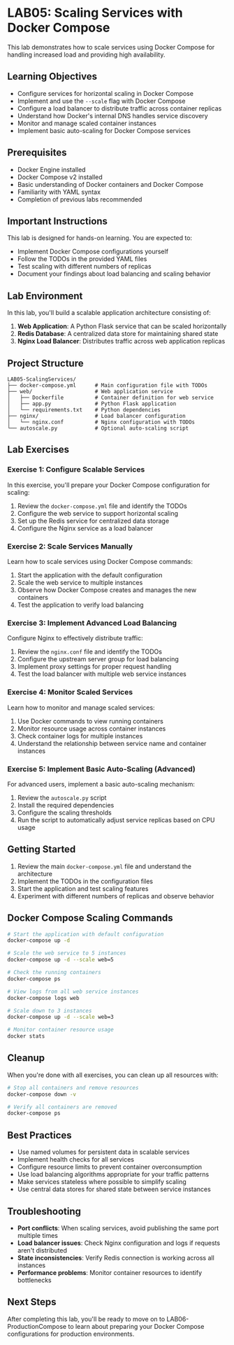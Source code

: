 # LAB05: Scaling Services with Docker Compose

This lab demonstrates how to scale services using Docker Compose for handling increased load and providing high availability.

## Learning Objectives

- Configure services for horizontal scaling in Docker Compose
- Implement and use the `--scale` flag with Docker Compose
- Configure a load balancer to distribute traffic across container replicas
- Understand how Docker's internal DNS handles service discovery
- Monitor and manage scaled container instances
- Implement basic auto-scaling for Docker Compose services

## Prerequisites

- Docker Engine installed
- Docker Compose v2 installed
- Basic understanding of Docker containers and Docker Compose
- Familiarity with YAML syntax
- Completion of previous labs recommended

## Important Instructions

This lab is designed for hands-on learning. You are expected to:
- Implement Docker Compose configurations yourself
- Follow the TODOs in the provided YAML files
- Test scaling with different numbers of replicas
- Document your findings about load balancing and scaling behavior

## Lab Environment

In this lab, you'll build a scalable application architecture consisting of:

1. **Web Application**: A Python Flask service that can be scaled horizontally
2. **Redis Database**: A centralized data store for maintaining shared state
3. **Nginx Load Balancer**: Distributes traffic across web application replicas

## Project Structure

```
LAB05-ScalingServices/
├── docker-compose.yml      # Main configuration file with TODOs
├── web/                    # Web application service
│   ├── Dockerfile          # Container definition for web service
│   ├── app.py              # Python Flask application
│   └── requirements.txt    # Python dependencies
├── nginx/                  # Load balancer configuration
│   └── nginx.conf          # Nginx configuration with TODOs
└── autoscale.py            # Optional auto-scaling script
```

## Lab Exercises

### Exercise 1: Configure Scalable Services

In this exercise, you'll prepare your Docker Compose configuration for scaling:

1. Review the `docker-compose.yml` file and identify the TODOs
2. Configure the web service to support horizontal scaling
3. Set up the Redis service for centralized data storage
4. Configure the Nginx service as a load balancer

### Exercise 2: Scale Services Manually

Learn how to scale services using Docker Compose commands:

1. Start the application with the default configuration
2. Scale the web service to multiple instances
3. Observe how Docker Compose creates and manages the new containers
4. Test the application to verify load balancing

### Exercise 3: Implement Advanced Load Balancing

Configure Nginx to effectively distribute traffic:

1. Review the `nginx.conf` file and identify the TODOs
2. Configure the upstream server group for load balancing
3. Implement proxy settings for proper request handling
4. Test the load balancer with multiple web service instances

### Exercise 4: Monitor Scaled Services

Learn how to monitor and manage scaled services:

1. Use Docker commands to view running containers
2. Monitor resource usage across container instances
3. Check container logs for multiple instances
4. Understand the relationship between service name and container instances

### Exercise 5: Implement Basic Auto-Scaling (Advanced)

For advanced users, implement a basic auto-scaling mechanism:

1. Review the `autoscale.py` script
2. Install the required dependencies
3. Configure the scaling thresholds
4. Run the script to automatically adjust service replicas based on CPU usage

## Getting Started

1. Review the main `docker-compose.yml` file and understand the architecture
2. Implement the TODOs in the configuration files
3. Start the application and test scaling features
4. Experiment with different numbers of replicas and observe behavior

## Docker Compose Scaling Commands

```bash
# Start the application with default configuration
docker-compose up -d

# Scale the web service to 5 instances
docker-compose up -d --scale web=5

# Check the running containers
docker-compose ps

# View logs from all web service instances
docker-compose logs web

# Scale down to 3 instances
docker-compose up -d --scale web=3

# Monitor container resource usage
docker stats
```

## Cleanup

When you're done with all exercises, you can clean up all resources with:

```bash
# Stop all containers and remove resources
docker-compose down -v

# Verify all containers are removed
docker-compose ps
```

## Best Practices

- Use named volumes for persistent data in scalable services
- Implement health checks for all services
- Configure resource limits to prevent container overconsumption
- Use load balancing algorithms appropriate for your traffic patterns
- Make services stateless where possible to simplify scaling
- Use central data stores for shared state between service instances

## Troubleshooting

- **Port conflicts**: When scaling services, avoid publishing the same port multiple times
- **Load balancer issues**: Check Nginx configuration and logs if requests aren't distributed
- **State inconsistencies**: Verify Redis connection is working across all instances
- **Performance problems**: Monitor container resources to identify bottlenecks

## Next Steps

After completing this lab, you'll be ready to move on to LAB06-ProductionCompose to learn about preparing your Docker Compose configurations for production environments. 